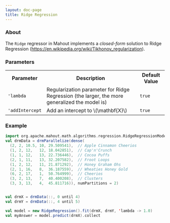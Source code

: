 ```yaml
---
layout: doc-page
title: Ridge Regression
---
```


### About

The `Ridge` regressor in Mahout implements a _closed-form_ solution to Ridge Regression (https://en.wikipedia.org/wiki/Tikhonov_regularization).



### Parameters

<div class="table-striped">
  <table class="table">
    <tr>
        <th>Parameter</th>
        <th>Description</th>
        <th>Default Value</th>
     </tr>
     <tr>
        <td><code>'lambda</code></td>
        <td>Regularization parameter for Ridge Regression (the larger, the more generalized the model is)</td>
        <td><code>true</code></td>
     </tr>
     <tr>
        <td><code>'addIntercept</code></td>
        <td>Add an intercept to \(\mathbf{X}\)</td>
        <td><code>true</code></td>
     </tr>                 
  </table>
</div>

### Example

```scala
import org.apache.mahout.math.algorithms.regression.RidgeRegressionModel
val drmData = drmParallelize(dense(
  (2, 2, 10.5, 10, 29.509541),  // Apple Cinnamon Cheerios
  (1, 2, 12,   12, 18.042851),  // Cap'n'Crunch
  (1, 1, 12,   13, 22.736446),  // Cocoa Puffs
  (2, 1, 11,   13, 32.207582),  // Froot Loops
  (1, 2, 12,   11, 21.871292),  // Honey Graham Ohs
  (2, 1, 16,   8,  36.187559),  // Wheaties Honey Gold
  (6, 2, 17,   1,  50.764999),  // Cheerios
  (3, 2, 13,   7,  40.400208),  // Clusters
  (3, 3, 13,   4,  45.811716)), numPartitions = 2)


val drmX = drmData(::, 0 until 4)
val drmY = drmData(::, 4 until 5)

val model = new RidgeRegression().fit(drmX, drmY, 'lambda -> 1.0)
val myAnswer = model.predict(drmX).collect
```
